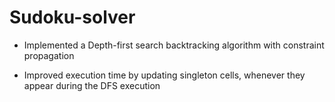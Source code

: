 # Sudoku-solver

- Implemented a Depth-first search backtracking algorithm with constraint propagation

- Improved execution time by updating singleton cells, whenever they appear during the DFS execution
